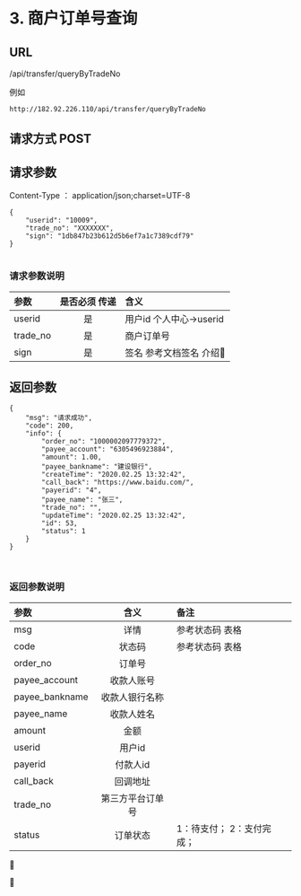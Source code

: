 # 3. 商户订单号查询


## URL

/api/transfer/queryByTradeNo

例如

    http://182.92.226.110/api/transfer/queryByTradeNo


## 请求方式   POST
  
## 请求参数
Content-Type   ： application/json;charset=UTF-8
```
{
	"userid": "10009",
	"trade_no": "XXXXXXX",
	"sign": "1db847b23b612d5b6ef7a1c7389cdf79"
}


```
### 请求参数说明

| 参数        | 是否必须 传递           | 含义  |
| :------------- |:-------------:| :-----|
| userid      | 是          |  用户id   个人中心->userid |
| trade_no     | 是      |   商户订单号 |
| sign    | 是      |  签名 参考文档签名 介绍  |

## 返回参数
```$xslt
{
	"msg": "请求成功",
	"code": 200,
	"info": {
		"order_no": "1000002097779372",
		"payee_account": "6305496923884",
		"amount": 1.00,
		"payee_bankname": "建设银行",
		"createTime": "2020.02.25 13:32:42",
		"call_back": "https://www.baidu.com/",
		"payerid": "4",
		"payee_name": "张三",
		"trade_no": "",
		"updateTime": "2020.02.25 13:32:42",
		"id": 53,
		"status": 1
	}
}



```

### 返回参数说明

| 参数        | 含义           | 备注  |
| :------------- |:-------------:| :-----|
| msg      | 详情          |  参考状态码 表格 |
| code     | 状态码      |   参考状态码 表格 |
| order_no | 订单号      |     |
| payee_account    | 收款人账号      |     |
| payee_bankname   | 收款人银行名称      |   |
| payee_name    | 收款人姓名      |     |
| amount    | 金额      |   |
| userid    | 用户id      |   |
| payerid    | 付款人id      |   |
| call_back    | 回调地址      |   |
| trade_no    | 第三方平台订单号      |   |
| status    | 订单状态      | 1：待支付； 2：支付完成；  |



 




















